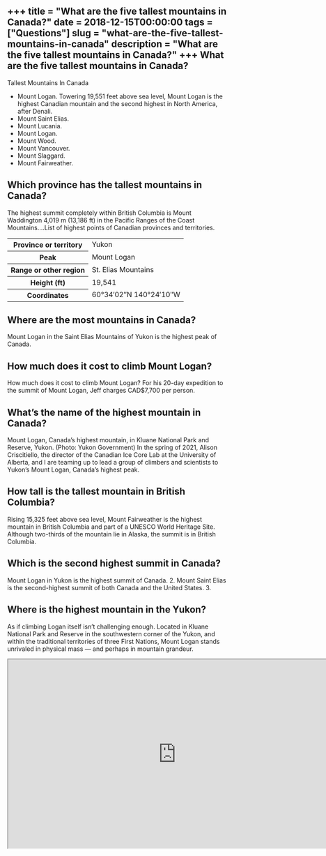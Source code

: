 +++
title = "What are the five tallest mountains in Canada?"
date = 2018-12-15T00:00:00
tags = ["Questions"]
slug = "what-are-the-five-tallest-mountains-in-canada"
description = "What are the five tallest mountains in Canada?"
+++
What are the five tallest mountains in Canada?
----------------------------------------------

Tallest Mountains In Canada

- Mount Logan. Towering 19,551 feet above sea level, Mount Logan is the highest Canadian mountain and the second highest in North America, after Denali.
- Mount Saint Elias.
- Mount Lucania.
- Mount Logan.
- Mount Wood.
- Mount Vancouver.
- Mount Slaggard.
- Mount Fairweather.

Which province has the tallest mountains in Canada?
---------------------------------------------------

The highest summit completely within British Columbia is Mount Waddington 4,019 m (13,186 ft) in the Pacific Ranges of the Coast Mountains….List of highest points of Canadian provinces and territories.

<table><tr><th>Province or territory</th><td>Yukon</td></tr><tr><th>Peak</th><td>Mount Logan</td></tr><tr><th>Range or other region</th><td>St. Elias Mountains</td></tr><tr><th>Height (ft)</th><td>19,541</td></tr><tr><th>Coordinates</th><td>60°34′02″N 140°24′10″W</td></tr></table>

Where are the most mountains in Canada?
---------------------------------------

Mount Logan in the Saint Elias Mountains of Yukon is the highest peak of Canada.

How much does it cost to climb Mount Logan?
-------------------------------------------

How much does it cost to climb Mount Logan? For his 20-day expedition to the summit of Mount Logan, Jeff charges CAD$7,700 per person.

What’s the name of the highest mountain in Canada?
--------------------------------------------------

Mount Logan, Canada’s highest mountain, in Kluane National Park and Reserve, Yukon. (Photo: Yukon Government) In the spring of 2021, Alison Criscitiello, the director of the Canadian Ice Core Lab at the University of Alberta, and I are teaming up to lead a group of climbers and scientists to Yukon’s Mount Logan, Canada’s highest peak.

How tall is the tallest mountain in British Columbia?
-----------------------------------------------------

Rising 15,325 feet above sea level, Mount Fairweather is the highest mountain in British Columbia and part of a UNESCO World Heritage Site. Although two-thirds of the mountain lie in Alaska, the summit is in British Columbia.

Which is the second highest summit in Canada?
---------------------------------------------

Mount Logan in Yukon is the highest summit of Canada. 2. Mount Saint Elias is the second-highest summit of both Canada and the United States. 3.

Where is the highest mountain in the Yukon?
-------------------------------------------

As if climbing Logan itself isn’t challenging enough. Located in Kluane National Park and Reserve in the southwestern corner of the Yukon, and within the traditional territories of three First Nations, Mount Logan stands unrivaled in physical mass — and perhaps in mountain grandeur.

<iframe allow="accelerometer; autoplay; clipboard-write; encrypted-media; gyroscope; picture-in-picture" allowfullscreen="" class="__youtube_prefs__  epyt-is-override  no-lazyload" data-no-lazy="1" data-origheight="433" data-origwidth="770" data-skipgform_ajax_framebjll="" height="433" id="_ytid_10575" loading="lazy" src="https://www.youtube.com/embed/-1uwmcY78Wk?enablejsapi=1&autoplay=0&cc_load_policy=0&cc_lang_pref=&iv_load_policy=1&loop=0&modestbranding=0&rel=1&fs=1&playsinline=0&autohide=2&theme=dark&color=red&controls=1&" title="YouTube player" width="770"></iframe>
